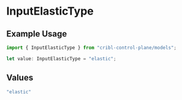 # InputElasticType

## Example Usage

```typescript
import { InputElasticType } from "cribl-control-plane/models";

let value: InputElasticType = "elastic";
```

## Values

```typescript
"elastic"
```